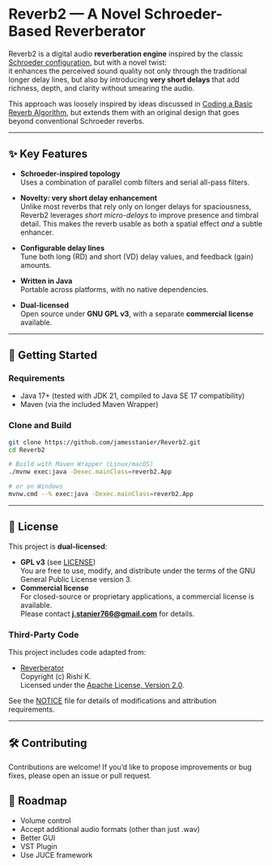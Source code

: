 # Reverb2 — A Novel Schroeder-Based Reverberator

Reverb2 is a digital audio **reverberation engine** inspired by the classic [Schroeder configuration](https://en.wikipedia.org/wiki/Reverberation#Digital_reverberation), but with a novel twist:  
it enhances the perceived sound quality not only through the traditional longer delay lines, but also by introducing **very short delays** that add richness, depth, and clarity without smearing the audio.  

This approach was loosely inspired by ideas discussed in [Coding a Basic Reverb Algorithm](https://medium.com/the-seekers-project/coding-a-basic-reverb-algorithm-an-introduction-to-audio-programming-d5d90ad58bde), but extends them with an original design that goes beyond conventional Schroeder reverbs.

---

## ✨ Key Features

- **Schroeder-inspired topology**  
  Uses a combination of parallel comb filters and serial all-pass filters.

- **Novelty: very short delay enhancement**  
  Unlike most reverbs that rely only on longer delays for spaciousness, Reverb2 leverages *short micro-delays* to improve presence and timbral detail. This makes the reverb usable as both a spatial effect *and* a subtle enhancer.

- **Configurable delay lines**  
  Tune both long (RD) and short (VD) delay values, and feedback (gain) amounts.

- **Written in Java**  
  Portable across platforms, with no native dependencies.

- **Dual-licensed**  
  Open source under **GNU GPL v3**, with a separate **commercial license** available.

---

## 🚀 Getting Started

### Requirements
- Java 17+ (tested with JDK 21, compiled to Java SE 17 compatibility)
- Maven (via the included Maven Wrapper)

### Clone and Build
```bash
git clone https://github.com/jamesstanier/Reverb2.git
cd Reverb2

# Build with Maven Wrapper (Linux/macOS)
./mvnw exec:java -Dexec.mainClass=reverb2.App

# or on Windows
mvnw.cmd --% exec:java -Dexec.mainClass=reverb2.App
```

---

## 📜 License

This project is **dual-licensed**:

- **GPL v3** (see [LICENSE](LICENSE))  
  You are free to use, modify, and distribute under the terms of the GNU General Public License version 3.  
- **Commercial license**  
  For closed-source or proprietary applications, a commercial license is available.  
  Please contact **j.stanier766@gmail.com** for details.

### Third-Party Code

This project includes code adapted from:

- [Reverberator](https://github.com/the-seekers-project/Reverberator)  
  Copyright (c) Rishi K.  
  Licensed under the [Apache License, Version 2.0](LICENSE-APACHE).

See the [NOTICE](NOTICE) file for details of modifications and attribution requirements.

---

## 🛠 Contributing

Contributions are welcome!
If you’d like to propose improvements or bug fixes, please open an issue or pull request.

## 📣 Roadmap

- Volume control
- Accept additional audio formats (other than just .wav)
- Better GUI
- VST Plugin
- Use JUCE framework